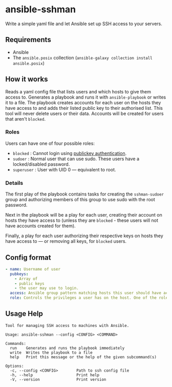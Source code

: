 # ansible-sshman

Write a simple yaml file and let Ansible set up SSH access to your servers.

## Requirements

+ Ansible
+ The `ansible.posix` collection (`ansible-galaxy collection install ansible.posix`)

## How it works

Reads a yaml config file that lists users and which hosts to give them access to.
Generates a playbook and runs it with `ansible-playbook` or writes it to a file.
The playbook creates accounts for each user on the hosts they have access to and adds their listed public key to their authorised list.
This tool will never delete users or their data. Accounts will be created for users that aren't `blocked`.

### Roles

Users can have one of four possible roles:
+ `blocked` : Cannot login using [publickey authentication](https://www.ssh.com/academy/ssh/public-key-authentication).
+ `sudoer` : Normal user that can use sudo. These users have a locked/disabled password.
+ `superuser` : User with UID 0 — equivalent to root.

### Details

The first play of the playbook contains tasks for creating the `sshman-sudoer` group and authorizing members of this group to use sudo with the root password.

Next in the playbook will be a play for each user, creating their account on hosts they have access to (unless they are `blocked` - these users will not have accounts created for them).

Finally, a play for each user authorizing their respective keys on hosts they have access to — or removing all keys, for `blocked` users.

## Config format

```yaml
- name: Username of user
  pubkeys:
    - Array of
    - public keys
    - the user may use to login.
  access: Ansible group pattern matching hosts this user should have access to.
  role: Controls the privileges a user has on the host. One of the roles listed above.
```

## Usage Help

```
Tool for managing SSH access to machines with Ansible.

Usage: ansible-sshman --config <CONFIG> <COMMAND>

Commands:
  run    Generates and runs the playbook immediately
  write  Writes the playbook to a file
  help   Print this message or the help of the given subcommand(s)

Options:
  -c, --config <CONFIG>        Path to ssh config file
  -h, --help                   Print help
  -V, --version                Print version
```
